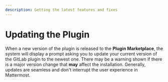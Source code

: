 ```yaml
---
description: Getting the latest features and fixes
---
```


# Updating the Plugin

When a new version of the plugin is released to the **Plugin Marketplace**, the system will display a prompt asking you to update your current version of the GitLab plugin to the newest one.  There may be a warning shown if there is a major version change that **may** affect the installation.  Generally, updates are seamless and don't interrupt the user experience in Mattermost.


